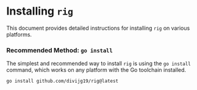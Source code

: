 # Installing `rig`

This document provides detailed instructions for installing `rig` on various platforms.

### Recommended Method: `go install`

The simplest and recommended way to install `rig` is using the `go install` command, which works on any platform with the Go toolchain installed.

```bash
go install github.com/divijg19/rig@latest
